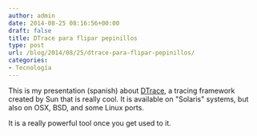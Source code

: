 ```yaml
---
author: admin
date: 2014-08-25 08:16:56+00:00
draft: false
title: DTrace para flipar pepinillos
type: post
url: /blog/2014/08/25/dtrace-para-flipar-pepinillos/
categories:
- Tecnología
---
```


This is my presentation (spanish) about [DTrace](https://en.wikipedia.org/wiki/DTrace), a tracing framework created by Sun that is really cool. It is available on "Solaris" systems, but also on OSX, BSD, and some Linux ports.

It is a really powerful tool once you get used to it.


